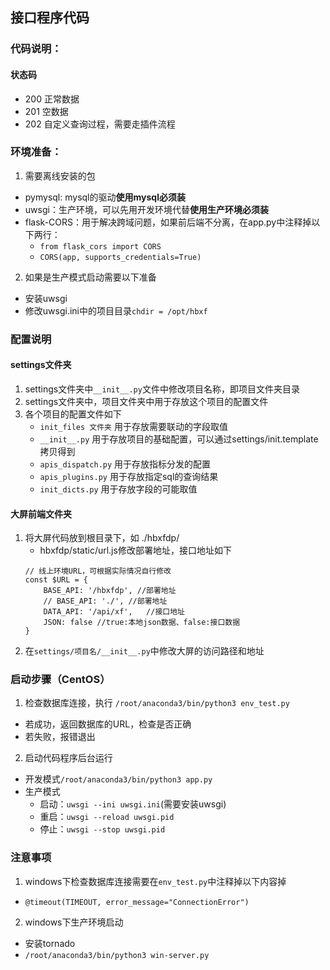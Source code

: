 ## 接口程序代码
### 代码说明：
#### 状态码
- 200 正常数据
- 201 空数据
- 202 自定义查询过程，需要走插件流程
### 环境准备：
1. 需要离线安装的包
- pymysql: mysql的驱动**使用mysql必须装**
- uwsgi：生产环境，可以先用开发环境代替**使用生产环境必须装**
- flask-CORS：用于解决跨域问题，如果前后端不分离，在app.py中注释掉以下两行：
    - `from flask_cors import CORS`
    - `CORS(app, supports_credentials=True)`

2. 如果是生产模式启动需要以下准备
- 安装uwsgi
- 修改uwsgi.ini中的项目目录`chdir = /opt/hbxf`

### 配置说明
#### settings文件夹
1. settings文件夹中`__init__.py`文件中修改项目名称，即项目文件夹目录
2. settings文件夹中，项目文件夹中用于存放这个项目的配置文件
3. 各个项目的配置文件如下
    - `init_files 文件夹`  用于存放需要联动的字段取值
    - `__init__.py`       用于存放项目的基础配置，可以通过settings/init.template拷贝得到
    - `apis_dispatch.py`  用于存放指标分发的配置
    - `apis_plugins.py`   用于存放指定sql的查询结果
    - `init_dicts.py`     用于存放字段的可能取值

#### 大屏前端文件夹
1. 将大屏代码放到根目录下，如 ./hbxfdp/
    - hbxfdp/static/url.js修改部署地址，接口地址如下
    ~~~
   // 线上环境URL，可根据实际情况自行修改
    const $URL = {
        BASE_API: '/hbxfdp', //部署地址
        // BASE_API: './', //部署地址
        DATA_API: '/api/xf',   //接口地址
        JSON: false //true:本地json数据、false:接口数据
    }
    ~~~
2. 在`settings/项目名/__init__.py`中修改大屏的访问路径和地址

### 启动步骤（CentOS）
1. 检查数据库连接，执行
`/root/anaconda3/bin/python3 env_test.py`
- 若成功，返回数据库的URL，检查是否正确
- 若失败，报错退出

2. 启动代码程序后台运行
- 开发模式`/root/anaconda3/bin/python3 app.py`
- 生产模式
    - 启动：`uwsgi --ini uwsgi.ini`(需要安装uwsgi)
    - 重启：`uwsgi --reload uwsgi.pid`
    - 停止：`uwsgi --stop uwsgi.pid`

### 注意事项
1. windows下检查数据库连接需要在`env_test.py`中注释掉以下内容掉
- `@timeout(TIMEOUT, error_message="ConnectionError")`
2. windows下生产环境启动
- 安装tornado
- `/root/anaconda3/bin/python3 win-server.py`